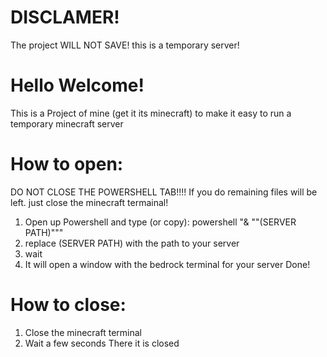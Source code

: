 # DISCLAMER! 
The project WILL NOT SAVE! this is a temporary server!
# Hello Welcome!
This is a Project of mine (get it its minecraft) to make it easy to run a temporary minecraft server

# How to open:
DO NOT CLOSE THE POWERSHELL TAB!!!! If you do remaining files will be left. just close the minecraft termainal!
1. Open up Powershell and type (or copy): powershell "& ""(SERVER PATH)"""
2. replace (SERVER PATH) with the path to your server
3. wait
4. It will open a window with the bedrock terminal for your server
Done!

# How to close:

1. Close the minecraft terminal
2. Wait a few seconds
There it is closed
